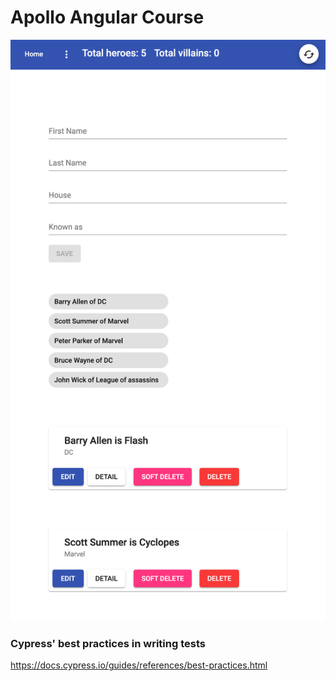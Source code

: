 # Apollo Angular Course


![screenshot](./screenshot.png)



### Cypress' best practices in writing tests

https://docs.cypress.io/guides/references/best-practices.html
